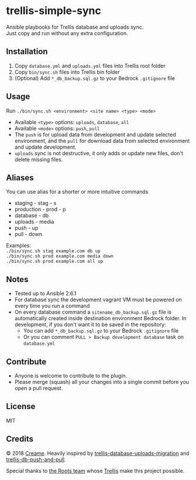 # trellis-simple-sync
Ansible playbooks for Trellis database and uploads sync.\
Just copy and run without any extra configuration.

## Installation
1. Copy `database.yml` and `uploads.yml` files into Trellis root folder
2. Copy `bin/sync.sh` files into Trellis bin folder
3. (Optional) Add `*_db_backup.sql.gz` to your Bedrock `.gitignore` file

## Usage
Run `./bin/sync.sh <environment> <site name> <type> <mode>`

* Available `<type>` options: `uploads`, `database`, `all`
* Available `<mode>` options: `push`, `pull`
* The `push` is for upload data from development and update selected environment, and the `pull` for download data from selected environment and update development.
* `uploads` sync is not destructive, it only adds or update new files, don't delete missing files.

## Aliases
You can use alias for a shorter or more intuitive commands

* staging - stag - s
* production - prod - p
* database - db
* uploads - media
* push - up
* pull - down

Examples:\
`./bin/sync.sh stag example.com db up`\
`./bin/sync.sh prod example.com media down`\
`./bin/sync.sh prod example.com all up`

## Notes
* Tested up to Ansible 2.6.1
* For database sync the development vagrant VM must be powered on every time you run a command
* On every database command a `sitename_db_backup.sql.gz` file is automatically created inside destination environment Bedrock folder. In development, if you don't want it to be saved in the repository:
    * You can add `*_db_backup.sql.gz` to your Bedrock `.gitignore` file
    * Or you can comment `PULL > Backup development database` task on `database.yml`

## Contribute
* Anyone is welcome to contribute to the plugin.
* Please merge (squash) all your changes into a single commit before you open a pull request.

## License
MIT

## Credits
© 2018 [Creame](https://crea.me).
Heavily inspired by [trellis-database-uploads-migration](https://github.com/valentinocossar/trellis-database-uploads-migration) and [trellis-db-push-and-pull](https://github.com/hamedb89/trellis-db-push-and-pull).

Special thanks to [the Roots team](https://roots.io/about/) whose [Trellis](https://github.com/roots/trellis) make this project possible.
